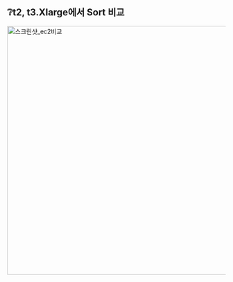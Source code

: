 ❔t2, t3.Xlarge에서 Sort 비교
---------

   
   <img width="573" alt="스크린샷_ec2비교" src="https://github.com/eehanseul/eehanseul/assets/129421334/3932b454-3333-48dd-b4bb-67cc18204455">
